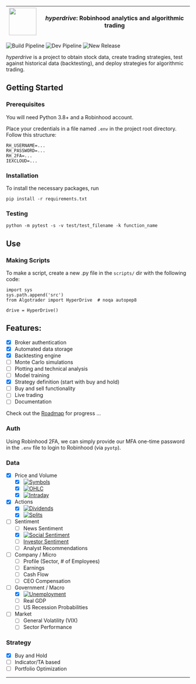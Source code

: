 | <img src="https://raw.githubusercontent.com/suchak1/hyperdrive/master/img/1.png" width="75" /> | _hyperdrive_: Robinhood analytics and algorithmic trading |
| ---------------------------------------------------------------------------------------------- | --------------------------------------------------------- |

![Build Pipeline](https://github.com/suchak1/hyperdrive/workflows/Build%20Pipeline/badge.svg) ![Dev Pipeline](https://github.com/suchak1/hyperdrive/workflows/Dev%20Pipeline/badge.svg) ![New Release](https://github.com/suchak1/hyperdrive/workflows/New%20Release/badge.svg)

_hyperdrive_ is a project to obtain stock data, create trading strategies, test against historical data (backtesting), and deploy strategies for algorithmic trading.

## Getting Started

### Prerequisites

You will need Python 3.8+ and a Robinhood account.

Place your credentials in a file named `.env` in the project root directory.
Follow this structure:

```
RH_USERNAME=...
RH_PASSWORD=...
RH_2FA=...
IEXCLOUD=...
```

### Installation

To install the necessary packages, run

```
pip install -r requirements.txt
```

### Testing

```
python -m pytest -s -v test/test_filename -k function_name
```

## Use

### Making Scripts

To make a script, create a new .py file in the `scripts/` dir with the following code:

```
import sys
sys.path.append('src')
from Algotrader import HyperDrive  # noqa autopep8

drive = HyperDrive()
```

## Features:

- [x] Broker authentication
- [x] Automated data storage
- [x] Backtesting engine
- [ ] Monte Carlo simulations
- [ ] Plotting and technical analysis
- [ ] Model training
- [x] Strategy definition (start with buy and hold)
- [ ] Buy and sell functionality
- [ ] Live trading
- [ ] Documentation

Check out the [Roadmap](https://github.com/suchak1/hyperdrive/projects/2) for progress
...

### Auth

Using Robinhood 2FA, we can simply provide our MFA one-time password in the `.env` file to login to Robinhood (via `pyotp`).

### Data

- [x] Price and Volume
  - [x] [![Symbols](https://github.com/suchak1/hyperdrive/workflows/Symbols/badge.svg)](https://github.com/suchak1/hyperdrive/actions?query=workflow%3ASymbols)
  - [x] [![OHLC](https://github.com/suchak1/hyperdrive/workflows/OHLC/badge.svg)](https://github.com/suchak1/hyperdrive/actions?query=workflow%3AOHLC)
  - [x] [![Intraday](https://github.com/suchak1/hyperdrive/workflows/Intraday/badge.svg)](https://github.com/suchak1/hyperdrive/actions?query=workflow%3AIntraday)
- [x] Actions
  - [x] [![Dividends](https://github.com/suchak1/hyperdrive/workflows/Dividends/badge.svg)](https://github.com/suchak1/hyperdrive/actions?query=workflow%3ADividends)
  - [x] [![Splits](https://github.com/suchak1/hyperdrive/workflows/Splits/badge.svg)](https://github.com/suchak1/hyperdrive/actions?query=workflow%3ASplits)
- [ ] Sentiment
  - [ ] News Sentiment
  - [x] [![Social Sentiment](<https://github.com/suchak1/hyperdrive/workflows/Social%20Sentiment%20(1)/badge.svg>)](https://github.com/suchak1/hyperdrive/actions?query=workflow%3A%22Social+Sentiment+%281%29%22)
  - [ ] [Investor Sentiment](http://www.aaii.com/files/surveys/sentiment.xls)
  - [ ] Analyst Recommendations
- [ ] Company / Micro
  - [ ] Profile (Sector, # of Employees)
  - [ ] Earnings
  - [ ] Cash Flow
  - [ ] CEO Compensation
- [ ] Government / Macro <!-- this stuff prob won't be v useful -->
  - [x] [![Unemployment](https://github.com/suchak1/hyperdrive/workflows/Unemployment/badge.svg)](https://github.com/suchak1/hyperdrive/actions?query=workflow%3AUnemployment) <!-- BLS -->
  - [ ] Real GDP <!-- BEA -->
  - [ ] US Recession Probabilities <!-- FRED -->
- [ ] Market
  - [ ] General Volatility (VIX)
  - [ ] Sector Performance

### Strategy

- [x] Buy and Hold
- [ ] Indicator/TA based
- [ ] Portfolio Optimization

---

<!-- need to create an oracle -->
<!-- use automl -->
<!-- aws - autogluon, sagemaker -->
<!-- google cloud automl (vertex ai)  NO -->
<!-- auto sklearn -->
<!-- get data, make decision/trade, update model before 11pm est each night -->
<!-- 8:30pm est polygon, 9pm est glassnode -->
<!-- auto-encrypt and run on save extensions for encrypting model -->

<!-- 1. save model and preprocessing stuff (pca & scaler) and json w feature labels, num pca, order, window, etc with model creation date -->
<!-- 2. connect model output to buy/sell ordering - update csvs with model result and order summary (signals.csv, orders.csv) -->
<!-- 3. get new data and model input every day at 9pm? and order -->

<!-- extra -->
<!-- abstract away undersample fx from preprocess fx, and buy and sell from order fx, make oracle class -->
<!-- 4. automate saving model and preprocessors (every 2 weeks ) -->
<!-- 5. add live results on website / model vs buying and holding like alphahub - use dash or plotly? use pca visualization, tsne for higher dimensions, roc curve, etc-->
<!-- 6. add authentication and business like report style like in dash example -->
